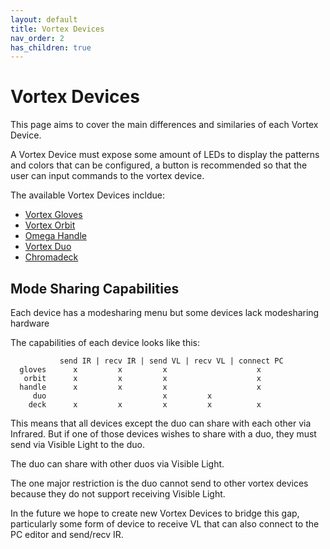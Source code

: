 ```yaml
---
layout: default
title: Vortex Devices
nav_order: 2
has_children: true
---
```


# Vortex Devices

This page aims to cover the main differences and similaries of each Vortex Device.

A Vortex Device must expose some amount of LEDs to display the patterns and colors that can be configured, a button is recommended
so that the user can input commands to the vortex device.

The available Vortex Devices incldue:

  - [Vortex Gloves](gloves_device.html)  
  - [Vortex Orbit](orbit_device.html)  
  - [Omega Handle](handle_device.html)  
  - [Vortex Duo](duo_device.html)  
  - [Chromadeck](chromadeck_device.html)  

## Mode Sharing Capabilities

Each device has a modesharing menu but some devices lack modesharing hardware

The capabilities of each device looks like this:

               send IR | recv IR | send VL | recv VL | connect PC  
      gloves      x         x         x                    x  
       orbit      x         x         x                    x  
      handle      x         x         x                    x  
         duo                          x         x             
        deck      x         x         x         x          x  

This means that all devices except the duo can share with each other via Infrared. But if one of those devices
wishes to share with a duo, they must send via Visible Light to the duo.

The duo can share with other duos via Visible Light.

The one major restriction is the duo cannot send to other vortex devices because they do not support receiving Visible Light.

In the future we hope to create new Vortex Devices to bridge this gap, particularly some form of device to receive VL that
can also connect to the PC editor and send/recv IR.

